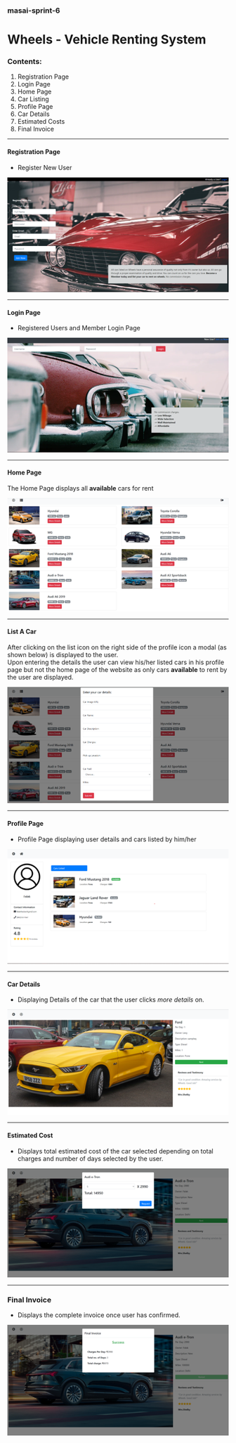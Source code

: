 ### masai-sprint-6

# Wheels - Vehicle Renting System
### Contents:
 1. Registration Page
 2. Login Page
 3. Home Page
 4. Car Listing
 5. Profile Page
 6. Car Details
 7. Estimated Costs
 8. Final Invoice
  
---

#### Registration Page
* Register New User

![Registration Page](https://github.com/aravindsakthivel/masai-sprint-6/blob/master/Resources/regPage1.png)

---
#### Login Page
* Registered Users and Member Login Page

![Login Page](https://github.com/aravindsakthivel/masai-sprint-6/blob/master/Resources/loginPage2.png)

---
#### Home Page
<p>The Home Page displays all <b>available</b> cars for rent</p>

![Home Page](https://github.com/aravindsakthivel/masai-sprint-6/blob/master/Resources/homePage3.png)

---
#### List A Car
<p>After clicking on the list icon on the right side of the profile icon a modal (as shown below) is displayed to the user.<br>
Upon entering the details the user can view his/her listed cars in his profile page but not the home page of the website as only cars <b>available</b> to rent by the user are displayed.</p>

![Car Listing](https://github.com/aravindsakthivel/masai-sprint-6/blob/master/Resources/listModal4.png)

---
#### Profile Page
* Profile Page displaying user details and cars listed by him/her

![Profile Page](https://github.com/aravindsakthivel/masai-sprint-6/blob/master/Resources/profilePage5.png)

---
#### Car Details
* Displaying Details of the car that the user clicks <em>more details</em> on.

![Car Details](https://github.com/aravindsakthivel/masai-sprint-6/blob/master/Resources/carDetails6.png)

---
#### Estimated Cost
* Displays total estimated cost of the car selected depending on total charges and number of days selected by the user.

![Estimated Cost](https://github.com/aravindsakthivel/masai-sprint-6/blob/master/Resources/estimateCost7.png)

---
### Final Invoice
* Displays the complete invoice once user has confirmed.

![Final Invoice](https://github.com/aravindsakthivel/masai-sprint-6/blob/master/Resources/InvoiceAlert8.png)
